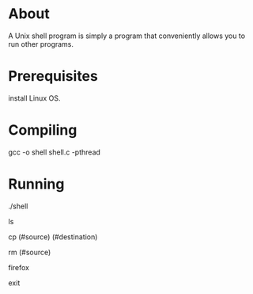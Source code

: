 # About

A Unix shell program is simply a program that conveniently allows you to run other programs.

# Prerequisites

install Linux OS.

# Compiling

gcc -o shell shell.c -pthread

# Running

./shell

ls

cp (#source) (#destination)

rm (#source)

firefox

exit

